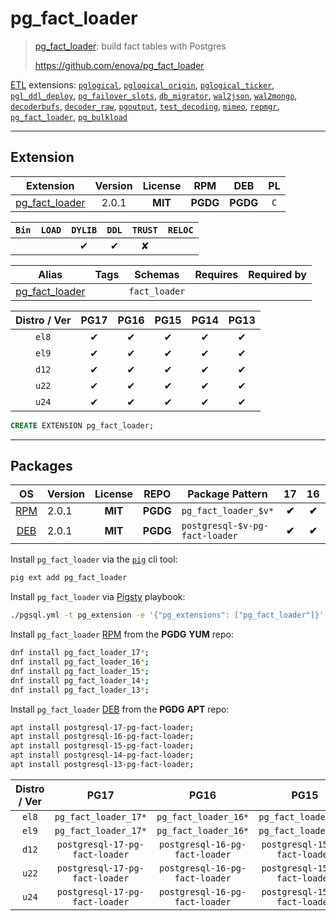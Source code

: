 # pg_fact_loader


> [pg_fact_loader](https://github.com/enova/pg_fact_loader): build fact tables with Postgres
>
> https://github.com/enova/pg_fact_loader





[ETL](/etl) extensions: [`pglogical`](/pglogical), [`pglogical_origin`](/pglogical_origin), [`pglogical_ticker`](/pglogical_ticker), [`pgl_ddl_deploy`](/pgl_ddl_deploy), [`pg_failover_slots`](/pg_failover_slots), [`db_migrator`](/db_migrator), [`wal2json`](/wal2json), [`wal2mongo`](/wal2mongo), [`decoderbufs`](/decoderbufs), [`decoder_raw`](/decoder_raw), [`pgoutput`](/pgoutput), [`test_decoding`](/test_decoding), [`mimeo`](/mimeo), [`repmgr`](/repmgr), [`pg_fact_loader`](/pg_fact_loader), [`pg_bulkload`](/pg_bulkload)


-------
## Extension


| Extension | Version | License | RPM | DEB | PL |
|-----------|:-------:|:-------:|:---:|:---:|:--:|
| [pg_fact_loader](https://github.com/enova/pg_fact_loader) | 2.0.1 | **<span class="tcblue">MIT</span>** | **<span class="tccyan">PGDG</span>** | **<span class="tccyan">PGDG</span>** | `C` |



| `Bin` | `LOAD` | `DYLIB` | `DDL` | `TRUST` | `RELOC` |
|:-----:|:------:|:-------:|:-----:|:-------:|:-------:|
|  |  | <span class="tcblue">✔</span> | <span class="tcblue">✔</span> | <span class="tcwarn">✘</span> |  |



| Alias | Tags | Schemas | Requires | Required by |
|-------|------|---------|----------|-------------|
| [pg_fact_loader](/pg_fact_loader) |  | `fact_loader` |  |  |



| Distro / Ver | PG17 | PG16 | PG15 | PG14 | PG13 |
|:------------:|:----:|:----:|:----:|:----:|:----:|
| `el8` | <span class="tcblue">✔</span> | <span class="tcblue">✔</span> | <span class="tcblue">✔</span> | <span class="tcblue">✔</span> | <span class="tcblue">✔</span> |
| `el9` | <span class="tcblue">✔</span> | <span class="tcblue">✔</span> | <span class="tcblue">✔</span> | <span class="tcblue">✔</span> | <span class="tcblue">✔</span> |
| `d12` | <span class="tcblue">✔</span> | <span class="tcblue">✔</span> | <span class="tcblue">✔</span> | <span class="tcblue">✔</span> | <span class="tcblue">✔</span> |
| `u22` | <span class="tcblue">✔</span> | <span class="tcblue">✔</span> | <span class="tcblue">✔</span> | <span class="tcblue">✔</span> | <span class="tcblue">✔</span> |
| `u24` | <span class="tcblue">✔</span> | <span class="tcblue">✔</span> | <span class="tcblue">✔</span> | <span class="tcblue">✔</span> | <span class="tcblue">✔</span> |





```sql
CREATE EXTENSION pg_fact_loader;
```

-----------


## Packages


| OS | Version | License | REPO | Package Pattern | 17 | 16 | 15 | 14 | 13 | Dependency |
|:--:|---------|:-------:|:----:|-----------------|:--:|:--:|:--:|:--:|:--:|------------|
| [RPM](/rpm) | 2.0.1 | **<span class="tcblue">MIT</span>** | **<span class="tccyan">PGDG</span>** | `pg_fact_loader_$v*` | **<span class="tccyan">✔</span>** | **<span class="tccyan">✔</span>** | **<span class="tccyan">✔</span>** | **<span class="tccyan">✔</span>** | **<span class="tccyan">✔</span>** |  |
| [DEB](/deb) | 2.0.1 | **<span class="tcblue">MIT</span>** | **<span class="tccyan">PGDG</span>** | `postgresql-$v-pg-fact-loader` | **<span class="tccyan">✔</span>** | **<span class="tccyan">✔</span>** | **<span class="tccyan">✔</span>** | **<span class="tccyan">✔</span>** | **<span class="tccyan">✔</span>** |  |



Install `pg_fact_loader` via the [`pig`](https://github.com/pgsty/pig) cli tool:

```bash
pig ext add pg_fact_loader
```


Install `pg_fact_loader` via [Pigsty](https://pigsty.io/docs/pgext/usage/install/) playbook:

```bash
./pgsql.yml -t pg_extension -e '{"pg_extensions": ["pg_fact_loader"]}'
```


Install `pg_fact_loader` [RPM](/rpm) from the **<span class="tccyan">PGDG</span>** **YUM** repo:

```bash
dnf install pg_fact_loader_17*;
dnf install pg_fact_loader_16*;
dnf install pg_fact_loader_15*;
dnf install pg_fact_loader_14*;
dnf install pg_fact_loader_13*;
```


Install `pg_fact_loader` [DEB](/deb) from the **<span class="tccyan">PGDG</span>** **APT** repo:

```bash
apt install postgresql-17-pg-fact-loader;
apt install postgresql-16-pg-fact-loader;
apt install postgresql-15-pg-fact-loader;
apt install postgresql-14-pg-fact-loader;
apt install postgresql-13-pg-fact-loader;
```




| Distro / Ver | PG17 | PG16 | PG15 | PG14 | PG13 |
|:------------:|:----:|:----:|:----:|:----:|:----:|
| `el8` | `pg_fact_loader_17*` | `pg_fact_loader_16*` | `pg_fact_loader_15*` | `pg_fact_loader_14*` | `pg_fact_loader_13*` |
| `el9` | `pg_fact_loader_17*` | `pg_fact_loader_16*` | `pg_fact_loader_15*` | `pg_fact_loader_14*` | `pg_fact_loader_13*` |
| `d12` | `postgresql-17-pg-fact-loader` | `postgresql-16-pg-fact-loader` | `postgresql-15-pg-fact-loader` | `postgresql-14-pg-fact-loader` | `postgresql-13-pg-fact-loader` |
| `u22` | `postgresql-17-pg-fact-loader` | `postgresql-16-pg-fact-loader` | `postgresql-15-pg-fact-loader` | `postgresql-14-pg-fact-loader` | `postgresql-13-pg-fact-loader` |
| `u24` | `postgresql-17-pg-fact-loader` | `postgresql-16-pg-fact-loader` | `postgresql-15-pg-fact-loader` | `postgresql-14-pg-fact-loader` | `postgresql-13-pg-fact-loader` |





